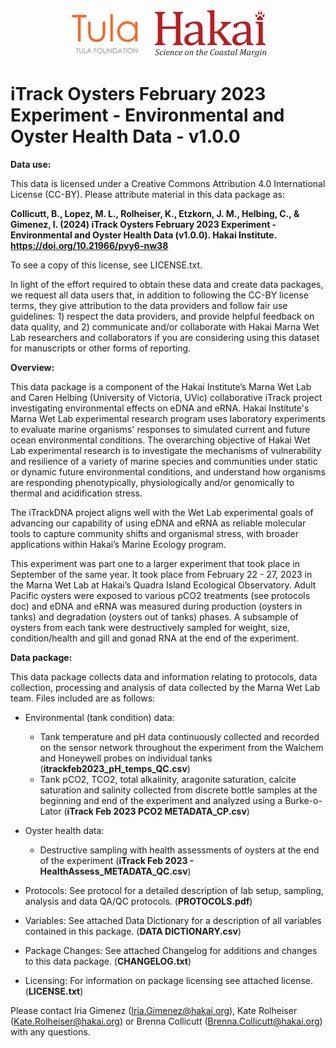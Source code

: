 <div align='center'>
    <a href='https://tula.org'><img height='75px' src=docs/logos/tula-logo.png /></a>
    &nbsp;&nbsp;&nbsp;&nbsp;
    <a href='https://hakai.org'><img height='75px' src=docs/logos/hakai-logo.png /></a>
</div>


# iTrack Oysters February 2023 Experiment - Environmental and Oyster Health Data - v1.0.0

**Data use:** 

This data is licensed under a Creative Commons Attribution 4.0 International License (CC-BY). Please attribute material in this data package as:

**Collicutt, B., Lopez, M. L., Rolheiser, K., Etzkorn, J. M., Helbing, C., & Gimenez, I. (2024) iTrack Oysters February 2023 Experiment - Environmental and Oyster Health Data (v1.0.0). Hakai Institute. https://doi.org/10.21966/pvy6-nw38**

To see a copy of this license, see LICENSE.txt.

In light of the effort required to obtain these data and create data packages, we request all data users that, in addition to following the CC-BY license terms, they give attribution to the data providers and follow fair use guidelines: 1) respect the data providers, and provide helpful feedback on data quality, and 2) communicate and/or collaborate with Hakai Marna Wet Lab researchers and collaborators if you are considering using this dataset for manuscripts or other forms of reporting.

**Overview:** 

This data package is a component of the Hakai Institute’s Marna Wet Lab and Caren Helbing (University of Victoria, UVic) collaborative iTrack project investigating environmental effects on eDNA and eRNA. Hakai Institute's Marna Wet Lab experimental research program uses laboratory experiments to evaluate marine organisms' responses to simulated current and future ocean environmental conditions. The overarching objective of Hakai Wet Lab experimental research is to investigate the mechanisms of vulnerability and resilience of a variety of marine species and communities under static or dynamic future environmental conditions, and understand how organisms are responding phenotypically, physiologically and/or genomically to thermal and acidification stress.

The iTrackDNA project aligns well with the Wet Lab experimental goals of advancing our capability of using eDNA and eRNA as reliable molecular tools to capture community shifts and organismal stress, with broader applications within Hakai’s Marine Ecology program.

This experiment was part one to a larger experiment that took place in September of the same year. It took place from February 22 - 27, 2023 in the Marna Wet Lab at Hakai’s Quadra Island Ecological Observatory. Adult Pacific oysters were exposed to various pCO2 treatments (see protocols doc) and eDNA and eRNA was measured during production (oysters in tanks) and degradation (oysters out of tanks) phases. A subsample of oysters from each tank were destructively sampled for weight, size, condition/health and gill and gonad RNA at the end of the experiment.

**Data package:** 

This data package collects data and information relating to protocols, data collection, processing and analysis of data collected by the Marna Wet Lab team. Files included are as follows:
      
- Environmental (tank condition) data:
    - Tank temperature and pH data continuously collected and recorded on the sensor network throughout the experiment from the Walchem and Honeywell probes on individual tanks (**itrackfeb2023_pH_temps_QC.csv**)
    - Tank pCO2, TCO2, total alkalinity, aragonite saturation, calcite saturation and salinity collected from discrete bottle samples at the beginning and end of the experiment and analyzed using a Burke-o-Lator (**iTrack Feb 2023 PCO2 METADATA_CP.csv**)

- Oyster health data:
    - Destructive sampling with health assessments of oysters at the end of the experiment (**iTrack Feb 2023 - HealthAssess_METADATA_QC.csv**)

- Protocols: See protocol for a detailed description of lab setup, sampling, analysis and data QA/QC protocols. (**PROTOCOLS.pdf**)

- Variables: See attached Data Dictionary for a description of all variables contained in this package. (**DATA DICTIONARY.csv**)

- Package Changes: See attached Changelog for additions and changes to this data package. (**CHANGELOG.txt**)

- Licensing: For information on package licensing see attached license. (**LICENSE.txt**)

Please contact  Iria Gimenez (Iria.Gimenez@hakai.org), Kate Rolheiser (Kate.Rolheiser@hakai.org) or Brenna Collicutt (Brenna.Collicutt@hakai.org) with any questions.
